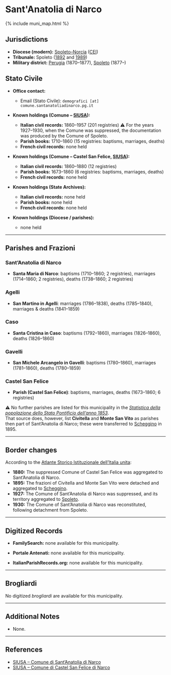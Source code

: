 # Sant'Anatolia di Narco

{% include muni_map.html %}

## Jurisdictions

* **Diocese (modern):** [Spoleto–Norcia](../dio/spoleto.md) ([CEI](https://www.chiesacattolica.it/annuario-cei/ricerca-parrocchie/))
* **Tribunale:** Spoleto ([1892](https://www.google.it/books/edition/Bollettino_ufficiale_del_Ministero_di_gr/kRXd4t5fK-0C?hl=en&gbpv=1&pg=PA457&printsec=frontcover) and [1989](https://www.google.it/books/edition/Gazzetta_ufficiale_della_Repubblica_ital/-Z6nogg-qMQC?hl=en&gbpv=1&pg=RA8-PA38&printsec=frontcover))
* **Military district:** [Perugia](../mil/perugia.md) (1870–1877), [Spoleto](../mil/spoleto.md) (1877–)

## Stato Civile

* **Office contact:**

  * Email (Stato Civile): `demografici [at] comune.santanatoliadinarco.pg.it`

* **Known holdings (Comune – [SIUSA](https://siusa-archivi.cultura.gov.it/cgi-bin/siusa/pagina.pl?TipoPag=comparc&Chiave=276984)):**

  * **Italian civil records:** 1860–1957 (201 registries)
    ⚠️ For the years 1927–1930, when the Comune was suppressed, the documentation was produced by the Comune of Spoleto.
  * **Parish books:** 1710–1860 (15 registries: baptisms, marriages, deaths)
  * **French civil records:** none held

* **Known holdings (Comune – Castel San Felice, [SIUSA](https://siusa-archivi.cultura.gov.it/cgi-bin/siusa/pagina.pl?TipoPag=comparc&Chiave=276989)):**

  * **Italian civil records:** 1860–1880 (12 registries)
  * **Parish books:** 1673–1860 (6 registries: baptisms, marriages, deaths)
  * **French civil records:** none held

* **Known holdings (State Archives):**

  * **Italian civil records:** none held
  * **Parish books:** none held
  * **French civil records:** none held

* **Known holdings (Diocese / parishes):**

  * none held

---

## Parishes and Frazioni

### Sant’Anatolia di Narco

* **Santa Maria di Narco**: baptisms (1710–1860; 2 registries), marriages (1714–1860; 2 registries), deaths (1738–1860; 2 registries)

### Agelli

* **San Martino in Agelli**: marriages (1786–1838), deaths (1785–1840), marriages & deaths (1841–1859)

### Caso

* **Santa Cristina in Caso**: baptisms (1792–1860), marriages (1826–1860), deaths (1826–1860)

### Gavelli

* **San Michele Arcangelo in Gavelli**: baptisms (1780–1860), marriages (1781–1860), deaths (1780–1859)

### Castel San Felice

* **Parish (Castel San Felice)**: baptisms, marriages, deaths (1673–1860; 6 registries)

⚠️ No further parishes are listed for this municipality in the *[Statistica della popolazione dello Stato Pontificio dell’anno 1853](https://www.google.it/books/edition/Statistics_della_popolazione_dello_Stato/v6dCAQAAMAAJ)*. \
That source does, however, list **Civitella** and **Monte San Vito** as parishes then part of Sant’Anatolia di Narco; these were transferred to [Scheggino](scheggino.md) in 1895.

---

## Border changes

According to the [Atlante Storico Istituzionale dell’Italia unita](http://dati.san.beniculturali.it/asi/local/detail.html?UA05115):

* **1880:** The suppressed Comune of Castel San Felice was aggregated to Sant’Anatolia di Narco.
* **1895:** The frazioni of Civitella and Monte San Vito were detached and aggregated to [Scheggino](scheggino.md).
* **1927:** The Comune of Sant’Anatolia di Narco was suppressed, and its territory aggregated to [Spoleto](spoleto.md).
* **1930:** The Comune of Sant’Anatolia di Narco was reconstituted, following detachment from Spoleto.

---

## Digitized Records

* **FamilySearch:** none available for this municipality.

* **Portale Antenati:** none available for this municipality.

* **ItalianParishRecords.org:** none available for this municipality.

---

## Brogliardi

No digitized *brogliardi* are available for this municipality.

---

## Additional Notes

* None.

---

## References

* [SIUSA – Comune di Sant’Anatolia di Narco](https://siusa-archivi.cultura.gov.it/cgi-bin/siusa/pagina.pl?TipoPag=comparc&Chiave=276984)
* [SIUSA – Comune di Castel San Felice di Narco](https://siusa-archivi.cultura.gov.it/cgi-bin/siusa/pagina.pl?TipoPag=comparc&Chiave=276989)

